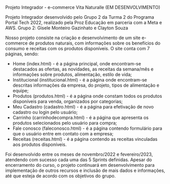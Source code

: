 Projeto Integrador - e-commerce Vita Naturalle (EM DESENVOLVIMENTO)

Projeto Integrador desenvolvido pelo Grupo 2 da Turma 2 do Programa Portal Tech 2022, realizado pela Proz Educação em parceria com a Meta e AWS.
Grupo 2: Gisele Monteiro Gazinhato e Clayton Souza

Nosso projeto consiste na criação e desenvolvimento de um site e-commerce de produtos naturais, com informações sobre os benefícios do consumo e receitas com os produtos disponíveis.
O site conta com 7 páginas, sendo:
- Home (index.html) - é a página principal, onde encontram-se destacados as ofertas, as novidades, as receitas da semana/mês e informações sobre produtos, alimentação, estilo de vida;
- Institucional (institucional.html) - é a página onde encontram-se descritas informações da empresa, do projeto, tipos de alimentação e equipe;
- Produtos (produtos.html) - é a página onde constam todos os produtos disponíveis para venda, organizados por categorias;
- Meu Cadastro (cadastro.html) - é a página para efetivação de novo cadastro ou login pelo usuário;
- Carrinho (carrinhodecompra.html) - é a página que apresenta os produtos selecionados pelo usuário para compra;
- Fale conosco (faleconosco.html) - é a página contendo formulário para que o usuário entre em contato com a empresa;
- Receitas (receitas.html) - é a página contendo as receitas vinculadas aos produtos disponíveis.

Foi desenvolvido entre os meses de novembro/2022 e fevereiro/2023, atendendo com sucesso cada uma das 5 Sprints definidas.
Apesar do encerramento do curso, o projeto continuará em desenvolvimento para implementação de outros recursos e inclusão de mais dados e informações, até que esteja de acordo com os objetivos do grupo.
